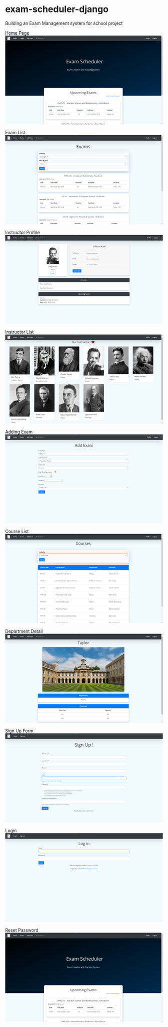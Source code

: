 # exam-scheduler-django
Building an Exam Management system for school project

Home Page
![Project Preview](./media/preview/0.png)

Exam List
![Project Preview](./media/preview/1.png)

Instructor Profile
![Project Preview](./media/preview/2.png)

Instructor List
![Project Preview](./media/preview/3.png)

Adding Exam
![Project Preview](./media/preview/4.png)

Course List
![Project Preview](./media/preview/5.png)

Department Detail
![Project Preview](./media/preview/6.png)

Sign Up Form
![Project Preview](./media/preview/7.png)

Login 
![Project Preview](./media/preview/8.png)

Reset Password
![Project Preview](./media/preview/0.png)
